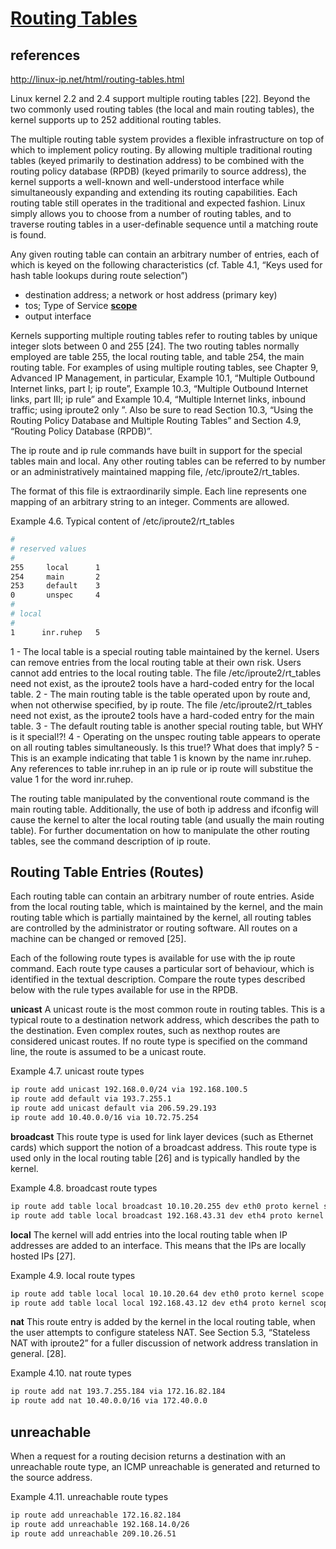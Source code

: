 # **[Routing Tables](http://linux-ip.net/html/routing-tables.html)**

## references

<http://linux-ip.net/html/routing-tables.html>

Linux kernel 2.2 and 2.4 support multiple routing tables [22]. Beyond the two commonly used routing tables (the local and main routing tables), the kernel supports up to 252 additional routing tables.

The multiple routing table system provides a flexible infrastructure on top of which to implement policy routing. By allowing multiple traditional routing tables (keyed primarily to destination address) to be combined with the routing policy database (RPDB) (keyed primarily to source address), the kernel supports a well-known and well-understood interface while simultaneously expanding and extending its routing capabilities. Each routing table still operates in the traditional and expected fashion. Linux simply allows you to choose from a number of routing tables, and to traverse routing tables in a user-definable sequence until a matching route is found.

Any given routing table can contain an arbitrary number of entries, each of which is keyed on the following characteristics (cf. Table 4.1, “Keys used for hash table lookups during route selection”)

- destination address; a network or host address (primary key)
- tos; Type of Service
**[scope](http://linux-ip.net/html/tools-ip-address.html#tb-tools-ip-addr-scope)**
- output interface

Kernels supporting multiple routing tables refer to routing tables by unique integer slots between 0 and 255 [24]. The two routing tables normally employed are table 255, the local routing table, and table 254, the main routing table. For examples of using multiple routing tables, see Chapter 9, Advanced IP Management, in particular, Example 10.1, “Multiple Outbound Internet links, part I; ip route”, Example 10.3, “Multiple Outbound Internet links, part III; ip rule” and Example 10.4, “Multiple Internet links, inbound traffic; using iproute2 only ”. Also be sure to read Section 10.3, “Using the Routing Policy Database and Multiple Routing Tables” and Section 4.9, “Routing Policy Database (RPDB)”.

The ip route and ip rule commands have built in support for the special tables main and local. Any other routing tables can be referred to by number or an administratively maintained mapping file, /etc/iproute2/rt_tables.

The format of this file is extraordinarily simple. Each line represents one mapping of an arbitrary string to an integer. Comments are allowed.

Example 4.6. Typical content of /etc/iproute2/rt_tables

```bash
#
# reserved values
#
255     local      1
254     main       2
253     default    3
0       unspec     4
#
# local
#
1      inr.ruhep   5
```

1 - The local table is a special routing table maintained by the kernel. Users can remove entries from the local routing table at their own risk. Users cannot add entries to the local routing table. The file /etc/iproute2/rt_tables need not exist, as the iproute2 tools have a hard-coded entry for the local table.
2 - The main routing table is the table operated upon by route and, when not otherwise specified, by ip route. The file /etc/iproute2/rt_tables need not exist, as the iproute2 tools have a hard-coded entry for the main table.
3 - The default routing table is another special routing table, but WHY is it special!?!
4 - Operating on the unspec routing table appears to operate on all routing tables simultaneously. Is this true!? What does that imply?
5 - This is an example indicating that table 1 is known by the name inr.ruhep. Any references to table inr.ruhep in an ip rule or ip route will substitue the value 1 for the word inr.ruhep.

The routing table manipulated by the conventional route command is the main routing table. Additionally, the use of both ip address and ifconfig will cause the kernel to alter the local routing table (and usually the main routing table). For further documentation on how to manipulate the other routing tables, see the command description of ip route.

## Routing Table Entries (Routes)

Each routing table can contain an arbitrary number of route entries. Aside from the local routing table, which is maintained by the kernel, and the main routing table which is partially maintained by the kernel, all routing tables are controlled by the administrator or routing software. All routes on a machine can be changed or removed [25].

Each of the following route types is available for use with the ip route command. Each route type causes a particular sort of behaviour, which is identified in the textual description. Compare the route types described below with the rule types available for use in the RPDB.

**unicast**
A unicast route is the most common route in routing tables. This is a typical route to a destination network address, which describes the path to the destination. Even complex routes, such as nexthop routes are considered unicast routes. If no route type is specified on the command line, the route is assumed to be a unicast route.

Example 4.7. unicast route types

```bash
ip route add unicast 192.168.0.0/24 via 192.168.100.5
ip route add default via 193.7.255.1
ip route add unicast default via 206.59.29.193
ip route add 10.40.0.0/16 via 10.72.75.254
```

**broadcast**
This route type is used for link layer devices (such as Ethernet cards) which support the notion of a broadcast address. This route type is used only in the local routing table [26] and is typically handled by the kernel.

Example 4.8. broadcast route types

```bash
ip route add table local broadcast 10.10.20.255 dev eth0 proto kernel scope link src 10.10.20.67
ip route add table local broadcast 192.168.43.31 dev eth4 proto kernel scope link src 192.168.43.14
```

**local**
The kernel will add entries into the local routing table when IP addresses are added to an interface. This means that the IPs are locally hosted IPs [27].

Example 4.9. local route types

```bash
ip route add table local local 10.10.20.64 dev eth0 proto kernel scope host src 10.10.20.67
ip route add table local local 192.168.43.12 dev eth4 proto kernel scope host src 192.168.43.14
```

**nat**
This route entry is added by the kernel in the local routing table, when the user attempts to configure stateless NAT. See Section 5.3, “Stateless NAT with iproute2” for a fuller discussion of network address translation in general. [28].

Example 4.10. nat route types

```bash
ip route add nat 193.7.255.184 via 172.16.82.184
ip route add nat 10.40.0.0/16 via 172.40.0.0
```

## **unreachable**

When a request for a routing decision returns a destination with an unreachable route type, an ICMP unreachable is generated and returned to the source address.

Example 4.11. unreachable route types

```bash
ip route add unreachable 172.16.82.184
ip route add unreachable 192.168.14.0/26
ip route add unreachable 209.10.26.51
```
